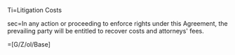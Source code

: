 Ti=Litigation Costs

sec=In any action or proceeding to enforce rights under this Agreement, the prevailing party will be entitled to recover costs and attorneys' fees.

=[G/Z/ol/Base]
